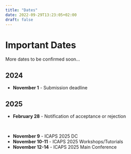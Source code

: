 ```yaml
---
title: "Dates"
date: 2022-09-29T13:23:05+02:00
draft: false
---
```


# Important Dates

More dates to be confirmed soon...

## 2024

- **November 1** - Submission deadline

## 2025

- **February 28** -  Notification of acceptance or rejection

<br>

- **November 9** - ICAPS 2025 DC
- **November 10-11** - ICAPS 2025 Workshops/Tutorials
- **November 12-14** - ICAPS 2025 Main Conference



